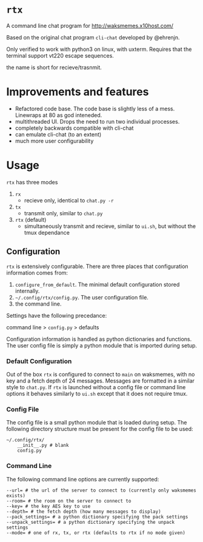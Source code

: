 # `rtx`
A command line chat program for http://waksmemes.x10host.com/

Based on the original chat program `cli-chat` developed by @ehrenjn.

Only verified to work with python3 on linux, with uxterm. Requires that
the terminal support vt220 escape sequences.

the name is short for recieve/trasnmit.

# Improvements and features
- Refactored code base. The code base is slightly less of a mess. Linewraps at 80 as god inteneded.
- multithreaded UI. Drops the need to run two individual processes.
- completely backwards compatible with cli-chat
- can emulate cli-chat (to an extent)
- much more user configurability

# Usage
`rtx` has three modes
1. `rx`
	- recieve only, identical to `chat.py -r`
2. `tx`
	- transmit only, similar to `chat.py`
3. `rtx` (default)
	- simultaneously transmit and recieve, similar to `ui.sh`, but without
	the tmux dependance

## Configuration
`rtx` is extensively configurable. There are three places that configuration 
information comes from:
1. `configure_from_default`. The minimal default configuration stored internally.
2. `~/.config/rtx/config.py`. The user configuration file.
3. the command line.

Settings have the following precedance:

command line > `config.py` > defaults

Configuration information is handled as python dictionaries and functions. The
user config file is simply a python module that is imported during setup.

### Default Configuration
Out of the box `rtx` is configured to connect to `main` on waksmemes, with
no key and a fetch depth of 24 messages. Messages are formatted in a similar
style to `chat.py`. If `rtx` is launched without a config file or command line
options it behaves similarly to `ui.sh` except that it does not require tmux.

### Config File
The config file is a small python module that is loaded during setup. The
following directory structure must be present for the config file to be used:
```
~/.config/rtx/
	__init__.py # blank
	config.py
```

### Command Line
The following command line options are currently supported:
```
--url= # the url of the server to connect to (currently only waksmemes exists)
--room= # the room on the server to connect to
--key= # the key AES key to use
--depth= # the fetch depth (how many messages to display)
--pack_settings= # a python dictionary specifying the pack settings
--unpack_settings= # a python dictionary specifying the unpack settings
--mode= # one of rx, tx, or rtx (defaults to rtx if no mode given)
```
